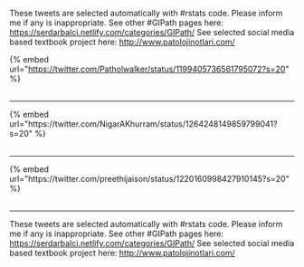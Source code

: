

These tweets are selected automatically with #rstats code. Please inform me if any is inappropriate.
See other #GIPath pages here: https://serdarbalci.netlify.com/categories/GIPath/ 
See selected social media based textbook project here: http://www.patolojinotlari.com/

{% embed url="https://twitter.com/Patholwalker/status/1199405736561795072?s=20" %}<br>
<br>
<hr>
{% embed url="https://twitter.com/NigarAKhurram/status/1264248149859799041?s=20" %}<br>
<br>
<hr>
{% embed url="https://twitter.com/preethijaison/status/1220160998427910145?s=20" %}<br>
<br>
<hr>


These tweets are selected automatically with #rstats code. Please inform me if any is inappropriate.
See other #GIPath pages here: https://serdarbalci.netlify.com/categories/GIPath/ 
See selected social media based textbook project here: http://www.patolojinotlari.com/
